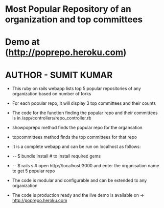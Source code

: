 # Most Popular Repository of an organization and top committees
# Demo at (http://poprepo.heroku.com)
# AUTHOR - SUMIT KUMAR

* This ruby on rails webapp lists top 5 popular repositories of any organization based on number of forks
* For each popular repo, it will display 3 top committees and their counts
* The code for the function finding the popular repo and their committees is in /app/controllers/repo_controller.rb
* showpoprepo method finds the popular repo for the organsation
* topcommittees method finds the top committees for that repo
* It is a complete webapp and can be run on localhost as follows:

* -- $ bundle install    # to install required gems
* -- $ rails s           # open http://localhost:3000  and enter the organisation name to get 5 popular repo

 * The code is modular and configurable and can be extended to any organization
 * The code is production ready and the live demo is available on -> http://poprepo.heroku.com
